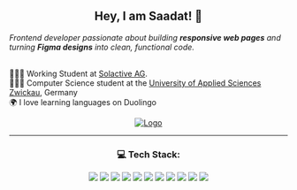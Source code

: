  <h2 align=center> Hey, I am Saadat! 💌</h2>
 <em align=center> Frontend developer passionate about building <b>responsive web pages</b> and turning <b>Figma designs</b> into clean, functional code.</br>
</em></br>



👩🏻‍💻 Working Student at [Solactive AG](https://www.solactive.com/).</br>
👩🏻‍🎓 Computer Science student at the [University of Applied Sciences Zwickau](https://www.whz.de/english/university/about-us/), Germany </br>
🌍 I love learning languages on Duolingo </br>
<div align=center>
  <a align=center href="https://github.com/KevzPeter/Duolingo-Stats-Card">
    <img src="https://duolingo-stats-card.vercel.app/api?username=saadat30&sort=xp" alt="Logo">
  </a>
 </div>


 <hr>

 <h3 align=center>💻 Tech Stack: </h3>
 <p align="center">
  <img src="https://img.shields.io/badge/HTML5-E34F26?style=for-the-badge&logo=html5&logoColor=white">
  <img src="https://img.shields.io/badge/CSS3-1572B6?style=for-the-badge&logo=css3&logoColor=white">
  <img src="https://img.shields.io/badge/JavaScript-323330?style=for-the-badge&logo=javascript&logoColor=F7DF1E">
  <img src="https://img.shields.io/badge/TypeScript-007ACC?style=for-the-badge&logo=typescript&logoColor=white">
  <img src="https://img.shields.io/badge/React-20232A?style=for-the-badge&logo=react&logoColor=61DAFB">
  <img src="https://img.shields.io/badge/Tailwind_CSS-38B2AC?style=for-the-badge&logo=tailwind-css&logoColor=white">
  <img src="https://img.shields.io/badge/Material%20UI-007FFF?style=for-the-badge&logo=mui&logoColor=white">
  <img src="https://img.shields.io/badge/Astro-0C1222?style=for-the-badge&logo=astro&logoColor=FDFDFE">
  <img src="https://img.shields.io/badge/Vite-B73BFE?style=for-the-badge&logo=vite&logoColor=FFD62E">
  <img src="https://img.shields.io/badge/storybook-FF4785?style=for-the-badge&logo=storybook&logoColor=white">
  <img src="https://img.shields.io/badge/strapi-2F2E8B?style=for-the-badge&logo=strapi&logoColor=white">
</p>


